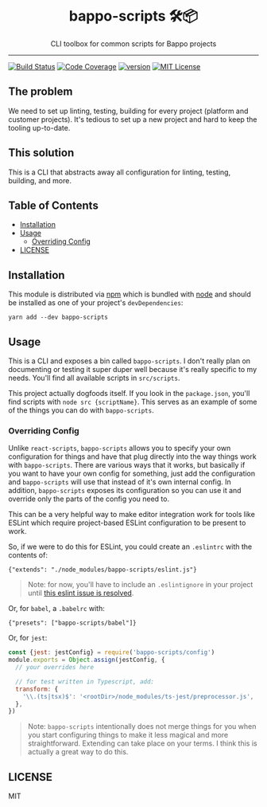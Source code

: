 <div align="center">
<h1>bappo-scripts 🛠📦</h1>

<p>CLI toolbox for common scripts for Bappo projects</p>
</div>

<hr />

[![Build Status][build-badge]][build]
[![Code Coverage][coverage-badge]][coverage]
[![version][version-badge]][package] [![MIT License][license-badge]][license]

## The problem

We need to set up linting, testing, building for every project (platform and
customer projects). It's tedious to set up a new project and hard to keep the
tooling up-to-date.

## This solution

This is a CLI that abstracts away all configuration for linting, testing,
building, and more.

## Table of Contents

<!-- START doctoc generated TOC please keep comment here to allow auto update -->
<!-- DON'T EDIT THIS SECTION, INSTEAD RE-RUN doctoc TO UPDATE -->

- [Installation](#installation)
- [Usage](#usage)
  - [Overriding Config](#overriding-config)
- [LICENSE](#license)

<!-- END doctoc generated TOC please keep comment here to allow auto update -->

## Installation

This module is distributed via [npm][npm] which is bundled with [node][node] and
should be installed as one of your project's `devDependencies`:

```
yarn add --dev bappo-scripts
```

## Usage

This is a CLI and exposes a bin called `bappo-scripts`. I don't really plan on
documenting or testing it super duper well because it's really specific to my
needs. You'll find all available scripts in `src/scripts`.

This project actually dogfoods itself. If you look in the `package.json`, you'll
find scripts with `node src {scriptName}`. This serves as an example of some of
the things you can do with `bappo-scripts`.

### Overriding Config

Unlike `react-scripts`, `bappo-scripts` allows you to specify your own
configuration for things and have that plug directly into the way things work
with `bappo-scripts`. There are various ways that it works, but basically if you
want to have your own config for something, just add the configuration and
`bappo-scripts` will use that instead of it's own internal config. In addition,
`bappo-scripts` exposes its configuration so you can use it and override only
the parts of the config you need to.

This can be a very helpful way to make editor integration work for tools like
ESLint which require project-based ESLint configuration to be present to work.

So, if we were to do this for ESLint, you could create an `.eslintrc` with the
contents of:

```
{"extends": "./node_modules/bappo-scripts/eslint.js"}
```

> Note: for now, you'll have to include an `.eslintignore` in your project until
> [this eslint issue is resolved](https://github.com/eslint/eslint/issues/9227).

Or, for `babel`, a `.babelrc` with:

```
{"presets": ["bappo-scripts/babel"]}
```

Or, for `jest`:

```javascript
const {jest: jestConfig} = require('bappo-scripts/config')
module.exports = Object.assign(jestConfig, {
  // your overrides here

  // for test written in Typescript, add:
  transform: {
    '\\.(ts|tsx)$': '<rootDir>/node_modules/ts-jest/preprocessor.js',
  },
})
```

> Note: `bappo-scripts` intentionally does not merge things for you when you
> start configuring things to make it less magical and more straightforward.
> Extending can take place on your terms. I think this is actually a great way
> to do this.

## LICENSE

MIT

[npm]: https://www.npmjs.com/
[node]: https://nodejs.org
[build-badge]:
  https://img.shields.io/travis/bappogroup/bappo-scripts.svg?style=flat-square
[build]: https://travis-ci.org/bappogroup/bappo-scripts
[coverage-badge]:
  https://img.shields.io/codecov/c/github/bappogroup/bappo-scripts.svg?style=flat-square
[coverage]: https://codecov.io/github/bappogroup/bappo-scripts
[version-badge]:
  https://img.shields.io/npm/v/bappo-scripts.svg?style=flat-square
[package]: https://www.npmjs.com/package/@bappo/scripts
[license-badge]:
  https://img.shields.io/npm/l/bappo-scripts.svg?style=flat-square
[license]: https://github.com/bappogroup/bappo-scripts/blob/master/LICENSE
